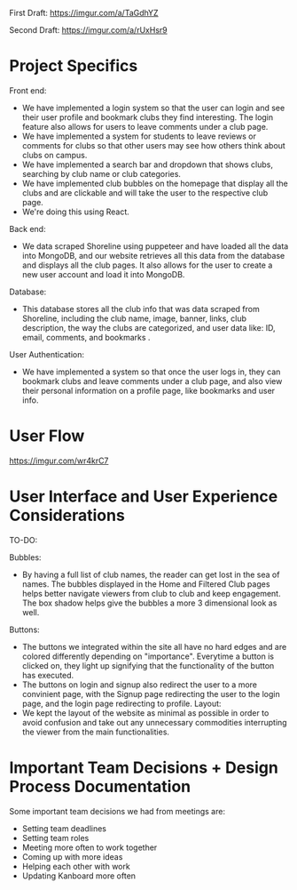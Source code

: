 
First Draft: https://imgur.com/a/TaGdhYZ <br />

Second Draft: https://imgur.com/a/rUxHsr9 <br />

# Project Specifics
Front end: <br />
- We have implemented a login system so that the user can login and see their user profile and bookmark clubs they find interesting. The login feature also allows for users to leave comments under a club page.
- We have implemented a system for students to leave reviews or comments for clubs so that other users may see how others think about clubs on campus.
- We have implemented a search bar and dropdown that shows clubs, searching by club name or club categories.
- We have implemented club bubbles on the homepage that display all the clubs and are clickable and will take the user to the respective club page.
- We're doing this using React. <br />

Back end: <br />
- We data scraped Shoreline using puppeteer and have loaded all the data into MongoDB, and our website retrieves all this data from the database and displays all the club pages. It also allows for the user to create a new user account and load it into MongoDB. <br />

Database: <br />
- This database stores all the club info that was data scraped from Shoreline, including the club name, image, banner, links, club description, the way the clubs are categorized, and user data like: ID, email, comments, and bookmarks .<br />


User Authentication: <br />
- We have implemented a system so that once the user logs in, they can bookmark clubs and leave comments under a club page, and also view their personal information on a profile page, like bookmarks and user info.



# User Flow
https://imgur.com/wr4krC7 <br />
# User Interface and User Experience Considerations
TO-DO: 

Bubbles: <br />
- By having a full list of club names, the reader can get lost in the sea of names. The bubbles displayed in the Home and Filtered Club pages helps better navigate viewers from club to club and keep engagement. The box shadow helps give the bubbles a more 3 dimensional look as well.

Buttons: <br />
- The buttons we integrated within the site all have no hard edges and are colored differently depending on "importance". Everytime a button is clicked on, they light up signifying that the functionality of the button has executed. 
- The buttons on login and signup also redirect the user to a more convinient page, with the Signup page redirecting the user to the login page, and the login page redirecting to profile.
Layout: <br />
- We kept the layout of the website as minimal as possible in order to avoid confusion and take out any unnecessary commodities interrupting the viewer from the main functionalities. 




# Important Team Decisions + Design Process Documentation
Some important team decisions we had from meetings are: <br /> 
- Setting team deadlines
- Setting team roles
- Meeting more often to work together
- Coming up with more ideas
- Helping each other with work
- Updating Kanboard more often


